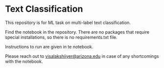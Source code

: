 # Text Classification

This repository is for ML task on multi-label text classification.

Find the notebook in the repository.
There are no packages that require special installations, so there is no requirements.txt file.

Instructions to run are given in te notebook.


Please reach out to visalakshiiyer@arizona.edu in case of any shortcomings with the notebook.